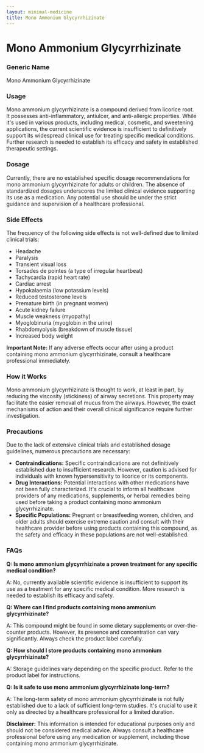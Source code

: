 ```yaml
---
layout: minimal-medicine
title: Mono Ammonium Glycyrrhizinate
---
```


# Mono Ammonium Glycyrrhizinate
### Generic Name
Mono Ammonium Glycyrrhizinate

### Usage

Mono ammonium glycyrrhizinate is a compound derived from licorice root.  It possesses anti-inflammatory, antiulcer, and anti-allergic properties. While it's used in various products, including medical, cosmetic, and sweetening applications,  the current scientific evidence is insufficient to definitively support its widespread clinical use for treating specific medical conditions.  Further research is needed to establish its efficacy and safety in established therapeutic settings.

### Dosage

Currently, there are no established specific dosage recommendations for mono ammonium glycyrrhizinate for adults or children.  The absence of standardized dosages underscores the limited clinical evidence supporting its use as a medication.  Any potential use should be under the strict guidance and supervision of a healthcare professional.


### Side Effects

The frequency of the following side effects is not well-defined due to limited clinical trials:

* Headache
* Paralysis
* Transient visual loss
* Torsades de pointes (a type of irregular heartbeat)
* Tachycardia (rapid heart rate)
* Cardiac arrest
* Hypokalaemia (low potassium levels)
* Reduced testosterone levels
* Premature birth (in pregnant women)
* Acute kidney failure
* Muscle weakness (myopathy)
* Myoglobinuria (myoglobin in the urine)
* Rhabdomyolysis (breakdown of muscle tissue)
* Increased body weight

**Important Note:**  If any adverse effects occur after using a product containing mono ammonium glycyrrhizinate, consult a healthcare professional immediately.


### How it Works

Mono ammonium glycyrrhizinate is thought to work, at least in part, by reducing the viscosity (stickiness) of airway secretions. This property may facilitate the easier removal of mucus from the airways.  However, the exact mechanisms of action and their overall clinical significance require further investigation.


### Precautions

Due to the lack of extensive clinical trials and established dosage guidelines, numerous precautions are necessary:

* **Contraindications:**  Specific contraindications are not definitively established due to insufficient research.  However, caution is advised for individuals with known hypersensitivity to licorice or its components.
* **Drug Interactions:**  Potential interactions with other medications have not been fully characterized.  It's crucial to inform all healthcare providers of any medications, supplements, or herbal remedies being used before taking a product containing mono ammonium glycyrrhizinate.
* **Specific Populations:**  Pregnant or breastfeeding women, children, and older adults should exercise extreme caution and consult with their healthcare provider before using products containing this compound, as the safety and efficacy in these populations are not well-established.


### FAQs

**Q: Is mono ammonium glycyrrhizinate a proven treatment for any specific medical condition?**

A: No, currently available scientific evidence is insufficient to support its use as a treatment for any specific medical condition.  More research is needed to establish its efficacy and safety.


**Q: Where can I find products containing mono ammonium glycyrrhizinate?**

A:  This compound might be found in some dietary supplements or over-the-counter products. However, its presence and concentration can vary significantly. Always check the product label carefully.


**Q: How should I store products containing mono ammonium glycyrrhizinate?**

A:  Storage guidelines vary depending on the specific product. Refer to the product label for instructions.


**Q: Is it safe to use mono ammonium glycyrrhizinate long-term?**

A:  The long-term safety of mono ammonium glycyrrhizinate is not fully established due to a lack of sufficient long-term studies. It's crucial to use it only as directed by a healthcare professional for a limited duration.


**Disclaimer:** This information is intended for educational purposes only and should not be considered medical advice.  Always consult a healthcare professional before using any medication or supplement, including those containing mono ammonium glycyrrhizinate.
